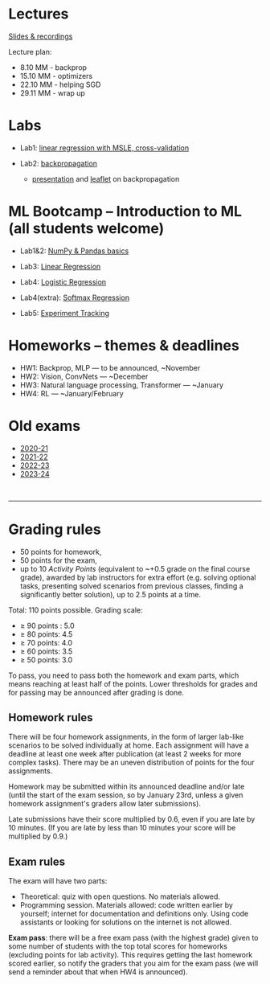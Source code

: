 # Lectures

[Slides & recordings](https://drive.google.com/drive/folders/10w99lp-8kn8r7G58kPuz2t_Ip6KXAMrc)

Lecture plan:
* 8.10 MM - backprop
* 15.10 MM - optimizers
* 22.10 MM - helping SGD
* 29.11 MM - wrap up

# Labs

* Lab1: [linear regression with MSLE, cross-validation](https://colab.research.google.com/github/mim-ml-teaching/public-dnn-2025-26/blob/master/docs/DNN-Lab-1-MSLE-student-version.ipynb)

* Lab2: [backpropagation](https://colab.research.google.com/github/mim-ml-teaching/public-dnn-2025-26/blob/master/docs/DNN-Lab-2-backprop-student-version.ipynb)
    * [presentation](https://raw.githubusercontent.com/mim-ml-teaching/public-dnn-2025-26/refs/heads/main/docs/backprop-pres.pdf) and [leaflet](https://raw.githubusercontent.com/mim-ml-teaching/public-dnn-2025-26/refs/heads/main/docs/backprop-leaflet.pdf) on backpropagation

# ML Bootcamp – Introduction to ML (all students welcome)

* Lab1&2: [NumPy & Pandas basics](https://colab.research.google.com/github/mim-ml-teaching/public-dnn-2025-26/blob/main/docs/Lab_1%262_Numpy_Pandas_student_version.ipynb)

* Lab3: [Linear Regression](https://colab.research.google.com/github/mim-ml-teaching/public-dnn-2025-26/blob/main/docs/Lab_3_linear_regression_student_version.ipynb)

* Lab4: [Logistic Regression](https://colab.research.google.com/github/mim-ml-teaching/public-dnn-2025-26/blob/main/docs/Lab_4_logistic_regression_student_version.ipynb)

* Lab4(extra): [Softmax Regression](https://colab.research.google.com/github/mim-ml-teaching/public-dnn-2025-26/blob/main/docs/Lab_4_softmax_regression_student_version.ipynb)

* Lab5: [Experiment Tracking](https://colab.research.google.com/github/mim-ml-teaching/public-dnn-2025-26/blob/main/docs/Lab_5_experiment_tracking_student_version.ipynb)


# Homeworks – themes & deadlines

* HW1: Backprop, MLP — to be announced, ~November
* HW2: Vision, ConvNets — ~December
* HW3: Natural language processing, Transformer — ~January
* HW4: RL — ~January/February


# Old exams

* [2020-21](https://github.com/mim-ml-teaching/public-dnn-2025-26/tree/main/docs/exam-2020-21)
* [2021-22](https://github.com/mim-ml-teaching/public-dnn-2025-26/tree/main/docs/exam-2021-22)
* [2022-23](https://github.com/mim-ml-teaching/public-dnn-2025-26/tree/main/docs/exam-2022-23)
* [2023-24](https://github.com/mim-ml-teaching/public-dnn-2025-26/tree/main/docs/exam-2023-24)


<br>
<hr>

# Grading rules

* 50 points for homework,
* 50 points for the exam,
* up to 10 *Activity Points* (equivalent to ~+0.5 grade on the final course grade), awarded by lab instructors for extra effort (e.g. solving optional tasks, presenting solved scenarios from previous classes, finding a significantly better solution), up to 2.5 points at a time.

Total: 110 points possible. Grading scale:
* ≥ 90 points : 5.0
* ≥ 80 points: 4.5
* ≥ 70 points: 4.0
* ≥ 60 points: 3.5
* ≥ 50 points: 3.0

To pass, you need to pass both the homework and exam parts, which means reaching at least half of the points.
Lower thresholds for grades and for passing may be announced after grading is done.

## Homework rules
There will be four homework assignments, in the form of larger lab-like scenarios to be solved individually at home.
Each assignment will have a deadline at least one week after publication (at least 2 weeks for more complex tasks).
There may be an uneven distribution of points for the four assignments.

Homework may be submitted within its announced deadline and/or late (until the start of the exam session, so by January 23rd, unless a given homework assignment's graders allow later submissions).

Late submissions have their score multiplied by 0.6, even if you are late by 10 minutes.
(If you are late by less than 10 minutes your score will be multiplied by 0.9.)

## Exam rules
The exam will have two parts:
* Theoretical: quiz with open questions. No materials allowed.
* Programming session. Materials allowed: code written earlier by yourself; internet for documentation and definitions only. Using code assistants or looking for solutions on the internet is not allowed.

**Exam pass**: there will be a free exam pass (with the highest grade) given to some number of students with the top total scores for homeworks (excluding points for lab activity).
This requires getting the last homework scored earlier, so notify the graders that you aim for the exam pass (we will send a reminder about that when HW4 is announced).


